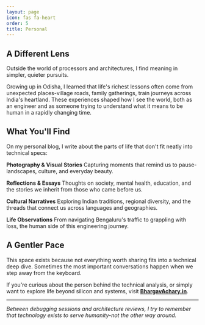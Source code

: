 ```yaml
---
layout: page
icon: fas fa-heart
order: 5
title: Personal
---
```


## A Different Lens

Outside the world of processors and architectures, I find meaning in simpler, quieter pursuits.

Growing up in Odisha, I learned that life's richest lessons often come from unexpected places-village roads, family gatherings, train journeys across India's heartland. These experiences shaped how I see the world, both as an engineer and as someone trying to understand what it means to be human in a rapidly changing time.

## What You'll Find

On my personal blog, I write about the parts of life that don't fit neatly into technical specs:

**Photography & Visual Stories**
Capturing moments that remind us to pause-landscapes, culture, and everyday beauty.

**Reflections & Essays**
Thoughts on society, mental health, education, and the stories we inherit from those who came before us.

**Cultural Narratives**
Exploring Indian traditions, regional diversity, and the threads that connect us across languages and geographies.

**Life Observations**
From navigating Bengaluru's traffic to grappling with loss, the human side of this engineering journey.

## A Gentler Pace

This space exists because not everything worth sharing fits into a technical deep dive. Sometimes the most important conversations happen when we step away from the keyboard.

If you're curious about the person behind the technical analysis, or simply want to explore life beyond silicon and systems, visit **[BhargavAchary.in](https://bhargavachary.in)**.

---

*Between debugging sessions and architecture reviews, I try to remember that technology exists to serve humanity-not the other way around.*